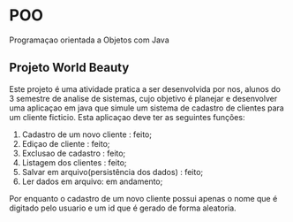 # POO
 Programaçao orientada a Objetos com Java

 ## Projeto World Beauty

 Este projeto é uma atividade pratica a ser desenvolvida por nos, alunos do 3 semestre de analise de sistemas,
 cujo objetivo é planejar e desenvolver uma aplicaçao em java que simule um sistema de cadastro de clientes para
 um cliente ficticio.
 Esta aplicaçao deve ter as seguintes funções:
 1. Cadastro de um novo cliente : feito;
 2. Ediçao de cliente : feito;
 3. Exclusao de cadastro : feito;
 4. Listagem dos clientes : feito;
 5. Salvar em arquivo(persistência dos dados) : feito;
 6. Ler dados em arquivo: em andamento;

 Por enquanto o cadastro de um novo cliente possui apenas o nome que é digitado pelo usuario e um id que é gerado de forma aleatoria.